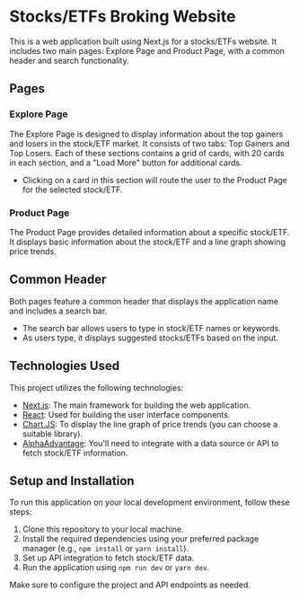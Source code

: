 # Stocks/ETFs Broking Website

This is a web application built using Next.js for a stocks/ETFs website. It includes two main pages: Explore Page and Product Page, with a common header and search functionality.

## Pages

### Explore Page

The Explore Page is designed to display information about the top gainers and losers in the stock/ETF market. It consists of two tabs: Top Gainers and Top Losers. Each of these sections contains a grid of cards, with 20 cards in each section, and a "Load More" button for additional cards.

- Clicking on a card in this section will route the user to the Product Page for the selected stock/ETF.

### Product Page

The Product Page provides detailed information about a specific stock/ETF. It displays basic information about the stock/ETF and a line graph showing price trends.

## Common Header

Both pages feature a common header that displays the application name and includes a search bar.

- The search bar allows users to type in stock/ETF names or keywords.
- As users type, it displays suggested stocks/ETFs based on the input.

## Technologies Used

This project utilizes the following technologies:

- [Next.js](https://nextjs.org/): The main framework for building the web application.
- [React](https://reactjs.org/): Used for building the user interface components.
- [Chart.JS](https://www.chartjs.org/): To display the line graph of price trends (you can choose a suitable library).
- [AlphaAdvantage](https://www.alphavantage.co): You'll need to integrate with a data source or API to fetch stock/ETF information.

## Setup and Installation

To run this application on your local development environment, follow these steps:

1. Clone this repository to your local machine.
2. Install the required dependencies using your preferred package manager (e.g., `npm install` or `yarn install`).
3. Set up API integration to fetch stock/ETF data.
4. Run the application using `npm run dev` or `yarn dev`.

Make sure to configure the project and API endpoints as needed.  
